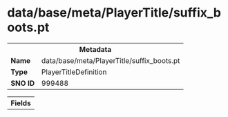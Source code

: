 <h1>data/base/meta/PlayerTitle/suffix_boots.pt</h1><table><tr><th colspan="100%">Metadata</th></tr><tr><td><b>Name</b></td><td>data/base/meta/PlayerTitle/suffix_boots.pt</td></tr><tr><td><b>Type</b></td><td>PlayerTitleDefinition</td></tr><tr><td><b>SNO ID</b></td><td>999488</td></tr></table>

<table><tr><th colspan="100%">Fields</th></tr></table>

